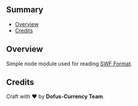 ## <a name='TOC'>Summary</a>

- [Overview](#overview)
- [Credits](#credits)

## <a name='overview'>Overview</a>

Simple node module used for reading [SWF Format](https://www.adobe.com/content/dam/acom/en/devnet/pdf/swf-file-format-spec.pdf).

## <a name='credits'>Credits</a>

Craft with :heart: by **Dofus-Currency Team**.
